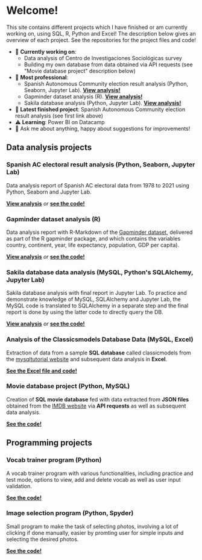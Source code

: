 # Welcome! 

This site contains different projects which I have finished or am currently working on, using SQL, R, Python and Excel! The description below gives an overview of each project. See the repositories for the project files and code!

- :vertical_traffic_light: **Currently working on**: 
  - Data analysis of Centro de Investigaciones Sociológicas survey 
  - Building my own database from data obtained via API requests (see "Movie database project" description below)
- :tada: **Most professional**: 
  - Spanish Autonomous Community election result analysis (Python, Seaborn, Jupyter Lab). **[View analysis!](https://spaniel01.github.io/Py_Seaborn_Spain_AC_elec_analysis/)** 
  - Gapminder dataset analysis (R). **[View analysis!](https://spaniel01.github.io/R_gapminder_analysis_report/)** 
  - Sakila database analysis (Python, Jupyter Lab). **[View analysis!](https://spaniel01.github.io/SQL_Python_sakila_data_analysis/)** 
- :baby_chick: **Latest finished project**: Spanish Autonomous Community election result analysis (see first link above)
- :warning: **Learning**: Power BI on Datacamp
- 💬 Ask me about anything, happy about suggestions for improvements!
<!--- 📫 How to reach me: ... --->

## Data analysis projects

### Spanish AC electoral result analysis (Python, Seaborn, Jupyter Lab)
Data analysis report of Spanish AC electoral data from 1978 to 2021 using Python, Seaborn and Jupyter Lab. 

**[View analysis](https://spaniel01.github.io/Py_Seaborn_Spain_AC_elec_analysis/)** *or* **[see the code!](https://github.com/spaniel01/Py_Seaborn_Spain_AC_elec_analysis)** 

### Gapminder dataset analysis (R)
Data analysis report with R-Markdown of the [Gapminder dataset](https://www.rdocumentation.org/packages/gapminder/versions/0.3.0), delivered as part of the R gapminder package, and which contains the variables country, continent, year, life expectancy, population, GDP per capita). 

**[View analysis](https://spaniel01.github.io/R_gapminder_analysis_report/)** *or* **[see the code!](https://github.com/spaniel01/R_gapminder_analysis_report)** 

### Sakila database data analysis (MySQL, Python's SQLAlchemy, Jupyter Lab)
Sakila database analysis with final report in Jupyter Lab. To practice and demonstrate knowledge of MySQL, SQLAlchemy and Jupyter Lab, the MySQL code is translated to SQLAlchemy in a separate step and the final report is done by using the latter code to directly query the DB. 

**[View analysis](https://spaniel01.github.io/SQL_Python_sakila_data_analysis/)** *or* **[see the code!](https://github.com/spaniel01/SQL_Python_sakila_data_analysis)** 

### Analysis of the Classicsmodels Database Data (MySQL, Excel)
Extraction of data from a sample **SQL database** called classicmodels from the [mysqltutorial website](https://www.mysqltutorial.org/mysql-sample-database.aspx) and subsequent data analysis in **Excel**.

**[See the Excel file and code!](https://github.com/spaniel01/SQL_Excel_classicmodels_data_analysis)** 

### Movie database project (Python, MySQL)
Creation of **SQL movie database** fed with data extracted from **JSON files** obtained from the [IMDB website](https://www.imdb.com/) via **API requests** as well as subsequent data analysis.

**[See the code!](https://github.com/spaniel01/Python_API_imdb_database)** 

## Programming projects

### Vocab trainer program (Python)
A vocab trainer program with various functionalities, including practice and test mode, options to view, add and delete vocab as well as user input validation.

**[See the code!](https://github.com/spaniel01/Python_program_vocab_trainer)** 

### Image selection program (Python, Spyder)
Small program to make the task of selecting photos, involving a lot of clicking if done manually, easier by promting user for simple inputs and selecting the desired photos.

**[See the code!](https://github.com/spaniel01/Python_Spyder_image_selector)** 
